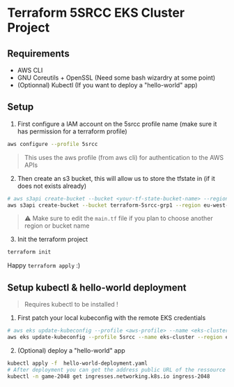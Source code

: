 # Terraform 5SRCC EKS Cluster Project

## Requirements
- AWS CLI 
- GNU Coreutils + OpenSSL (Need some bash wizardry at some point)
- (Optionnal) Kubectl (If you want to deploy a "hello-world" app)

## Setup
1. First configure a IAM account on the 5srcc profile name (make sure it has permission for a terraform profile)
```bash
aws configure --profile 5srcc
```
> This uses the aws profile (from aws cli) for authentication to the AWS APIs

2. Then create an s3 bucket, this will allow us to store the tfstate in (if it does not exists already)
```bash
# aws s3api create-bucket --bucket <your-tf-state-bucket-name> --region <your-region> --create-bucket-configuration LocationConstraint=<your-region>
aws s3api create-bucket --bucket terraform-5srcc-grp1 --region eu-west-3 --create-bucket-configuration LocationConstraint=eu-west-3
```
> ⚠️ Make sure to edit the `main.tf` file if you plan to choose another region or bucket name
3. Init the terraform project
```bash
terraform init
```
Happy `terraform apply` :)

## Setup kubectl & hello-world deployment
> Requires kubectl to be installed !
1. First patch your local kubeconfig with the remote EKS credentials
```bash
# aws eks update-kubeconfig --profile <aws-profile> --name <eks-cluster-name> --region <aws-region>
aws eks update-kubeconfig --profile 5srcc --name eks-cluster --region eu-west-3
```
2. (Optional) deploy a "hello-world" app
```bash
kubectl apply -f  hello-world-deployment.yaml
# After deployment you can get the address public URL of the ressource the following way :
kubectl -n game-2048 get ingresses.networking.k8s.io ingress-2048 
```
